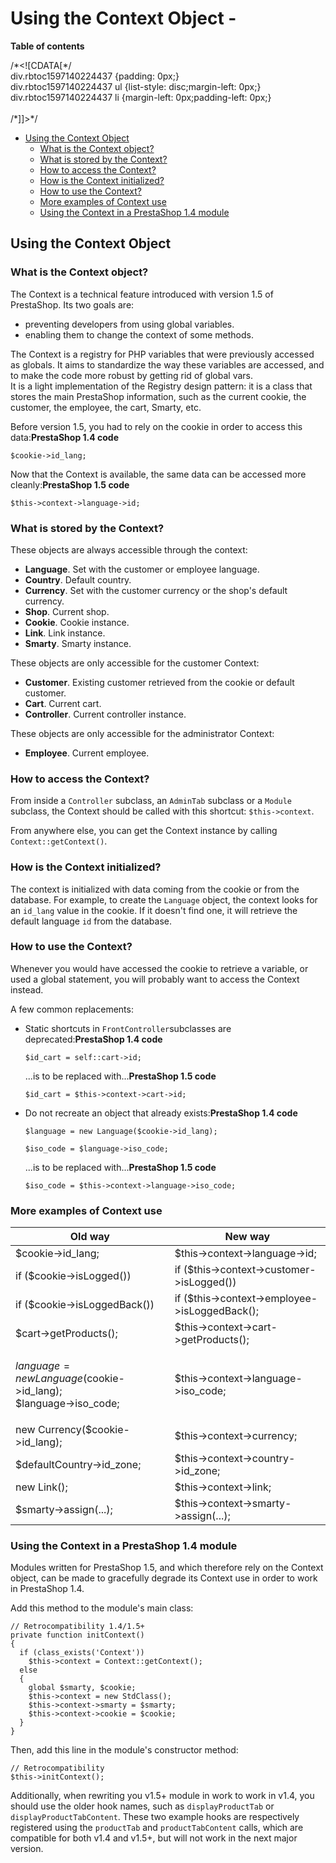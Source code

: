 # Using the Context Object -

**Table of contents**

/\*\<!\[CDATA\[\*/\
div.rbtoc1597140224437 {padding: 0px;}\
div.rbtoc1597140224437 ul {list-style: disc;margin-left: 0px;}\
div.rbtoc1597140224437 li {margin-left: 0px;padding-left: 0px;}\
\
/\*]]>\*/

* [Using the Context Object](using-the-context-object.md#UsingtheContextObject--UsingtheContextObject)
  * [What is the Context object?](using-the-context-object.md#UsingtheContextObject--WhatistheContextobject?)
  * [What is stored by the Context?](using-the-context-object.md#UsingtheContextObject--WhatisstoredbytheContext?)
  * [How to access the Context?](using-the-context-object.md#UsingtheContextObject--HowtoaccesstheContext?)
  * [How is the Context initialized?](using-the-context-object.md#UsingtheContextObject--HowistheContextinitialized?)
  * [How to use the Context?](using-the-context-object.md#UsingtheContextObject--HowtousetheContext?)
  * [More examples of Context use](using-the-context-object.md#UsingtheContextObject--MoreexamplesofContextuse)
  * [Using the Context in a PrestaShop 1.4 module](using-the-context-object.md#UsingtheContextObject--UsingtheContextinaPrestaShop1.4module)

## Using the Context Object <a href="#usingthecontextobject-usingthecontextobject" id="usingthecontextobject-usingthecontextobject"></a>

### What is the Context object? <a href="#usingthecontextobject-whatisthecontextobject" id="usingthecontextobject-whatisthecontextobject"></a>

The Context is a technical feature introduced with version 1.5 of PrestaShop. Its two goals are:

* preventing developers from using global variables.
* enabling them to change the context of some methods.

The Context is a registry for PHP variables that were previously accessed as globals. It aims to standardize the way these variables are accessed, and to make the code more robust by getting rid of global vars.\
It is a light implementation of the Registry design pattern: it is a class that stores the main PrestaShop information, such as the current cookie, the customer, the employee, the cart, Smarty, etc.

Before version 1.5, you had to rely on the cookie in order to access this data:**PrestaShop 1.4 code**

```
$cookie->id_lang;
```

Now that the Context is available, the same data can be accessed more cleanly:**PrestaShop 1.5 code**

```
$this->context->language->id;
```

### What is stored by the Context? <a href="#usingthecontextobject-whatisstoredbythecontext" id="usingthecontextobject-whatisstoredbythecontext"></a>

These objects are always accessible through the context:

* **Language**. Set with the customer or employee language.
* **Country**. Default country.
* **Currency**. Set with the customer currency or the shop's default currency.
* **Shop**. Current shop.
* **Cookie**. Cookie instance.
* **Link**. Link instance.
* **Smarty**. Smarty instance.

These objects are only accessible for the customer Context:

* **Customer**. Existing customer retrieved from the cookie or default customer.
* **Cart**. Current cart.
* **Controller**. Current controller instance.

These objects are only accessible for the administrator Context:

* **Employee**. Current employee.

### How to access the Context? <a href="#usingthecontextobject-howtoaccessthecontext" id="usingthecontextobject-howtoaccessthecontext"></a>

From inside a `Controller` subclass, an `AdminTab` subclass or a `Module` subclass, the Context should be called with this shortcut: `$this->context`.

From anywhere else, you can get the Context instance by calling `Context::getContext()`.

### How is the Context initialized? <a href="#usingthecontextobject-howisthecontextinitialized" id="usingthecontextobject-howisthecontextinitialized"></a>

The context is initialized with data coming from the cookie or from the database. For example, to create the `Language` object, the context looks for an `id_lang` value in the cookie. If it doesn't find one, it will retrieve the default language `id` from the database.

### How to use the Context? <a href="#usingthecontextobject-howtousethecontext" id="usingthecontextobject-howtousethecontext"></a>

Whenever you would have accessed the cookie to retrieve a variable, or used a global statement, you will probably want to access the Context instead.

A few common replacements:

*   Static shortcuts in `FrontController`subclasses are deprecated:**PrestaShop 1.4 code**

    ```
    $id_cart = self::cart->id;
    ```

    ...is to be replaced with...**PrestaShop 1.5 code**

    ```
    $id_cart = $this->context->cart->id;
    ```
*   Do not recreate an object that already exists:**PrestaShop 1.4 code**

    ```
    $language = new Language($cookie->id_lang);

    $iso_code = $language->iso_code;
    ```

    ...is to be replaced with...**PrestaShop 1.5 code**

    ```
    $iso_code = $this->context->language->iso_code;
    ```

### More examples of Context use <a href="#usingthecontextobject-moreexamplesofcontextuse" id="usingthecontextobject-moreexamplesofcontextuse"></a>

| Old way                                                                     | New way                                       |
| --------------------------------------------------------------------------- | --------------------------------------------- |
| $cookie->id\_lang;                                                          | $this->context->language->id;                 |
| if ($cookie->isLogged())                                                    | if ($this->context->customer->isLogged())     |
| if ($cookie->isLoggedBack())                                                | if ($this->context->employee->isLoggedBack(); |
| $cart->getProducts();                                                       | $this->context->cart->getProducts();          |
| <p>$language = new Language($cookie->id_lang);<br> $language->iso_code;</p> | $this->context->language->iso\_code;          |
| new Currency($cookie->id\_lang);                                            | $this->context->currency;                     |
| $defaultCountry->id\_zone;                                                  | $this->context->country->id\_zone;            |
| new Link();                                                                 | $this->context->link;                         |
| $smarty->assign(...);                                                       | $this->context->smarty->assign(...);          |

### Using the Context in a PrestaShop 1.4 module <a href="#usingthecontextobject-usingthecontextinaprestashop1.4module" id="usingthecontextobject-usingthecontextinaprestashop1.4module"></a>

Modules written for PrestaShop 1.5, and which therefore rely on the Context object, can be made to gracefully degrade its Context use in order to work in PrestaShop 1.4.

Add this method to the module's main class:

```
// Retrocompatibility 1.4/1.5+
private function initContext()
{
  if (class_exists('Context'))
    $this->context = Context::getContext();
  else
  {
    global $smarty, $cookie;
    $this->context = new StdClass();
    $this->context->smarty = $smarty;
    $this->context->cookie = $cookie;
  }
}

```

Then, add this line in the module's constructor method:

```
// Retrocompatibility
$this->initContext();
```

Additionally, when rewriting you v1.5+ module in work to work in v1.4, you should use the older hook names, such as `displayProductTab` or `displayProductTabContent`. These two example hooks are respectively registered using the `productTab` and `productTabContent` calls, which are compatible for both v1.4 and v1.5+, but will not work in the next major version.
